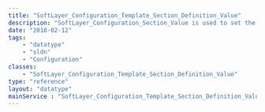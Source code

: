 ```yaml
---
title: "SoftLayer_Configuration_Template_Section_Definition_Value"
description: "SoftLayer_Configuration_Section_Value is used to set the value for a configuration definition "
date: "2018-02-12"
tags:
    - "datatype"
    - "sldn"
    - "Configuration"
classes:
    - "SoftLayer_Configuration_Template_Section_Definition_Value"
type: "reference"
layout: "datatype"
mainService : "SoftLayer_Configuration_Template_Section_Definition_Value"
---
```


